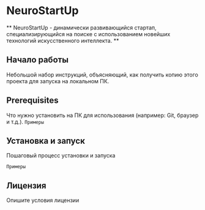 #  NeuroStartUp 
** NeuroStartUp - динамически развивающийся стартап, специализирующийся на поиске с использованием новейших технологий искусственного интеллекта. **
## Начало работы 
Небольшой набор инструкций, объясняющий, как получить копию этого проекта для запуска на локальном ПК.
## Prerequisites
Что нужно установить на ПК для использования (например: Git, браузер и т.д.).
 ``` Примеры ```

## Установка и запуск
Пошаговый процесс установки и запуска

``` Примеры ```

## Лицензия
Опишите условия лицензии